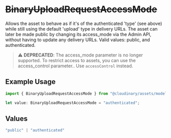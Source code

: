 # ~~BinaryUploadRequestAccessMode~~

Allows the asset to behave as if it's of the authenticated 'type' (see above) while still using the default 'upload' type in delivery URLs. The asset can later be made public by changing its access_mode via the Admin API, without having to update any delivery URLs. Valid values: public, and authenticated.


> :warning: **DEPRECATED**: The access_mode parameter is no longer supported. To restrict access to assets, you can use the access_control parameter.. Use `accessControl` instead.

## Example Usage

```typescript
import { BinaryUploadRequestAccessMode } from "@cloudinary/assets/models/components";

let value: BinaryUploadRequestAccessMode = "authenticated";
```

## Values

```typescript
"public" | "authenticated"
```